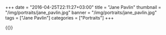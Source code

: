 +++
date = "2016-04-25T22:11:27+03:00"
title = "Jane Pavlin"
thumbnail = "/img/portraits/jane_pavlin.jpg"
banner = "/img/portraits/jane_pavlin.jpg"
tags = ["Jane Pavlin"]
categories = ["Portraits"]
+++

{{<mkimage src="/img/portraits/jane_pavlin.jpg">}}
